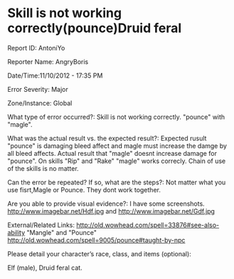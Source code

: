 Skill is not working correctly(pounce)Druid feral
==========

Report ID: AntoniYo  

Reporter Name: AngryBoris

Date/Time:11/10/2012 - 17:35 PM

Error Severity:
Major

Zone/Instance:
Global

What type of error occurred?:
Skill  is not working correctly. "pounce" with "magle". 

What was the actual result vs. the expected result?:
Expected rusult "pounce" is damaging bleed affect and magle must increase the damge by all bleed affects.
Actual result that "magle" doesnt increase damage for "pounce". On skills "Rip" and "Rake" "magle" works correcly.
Chain of use of the skills is no matter.

Can the error be repeated? If so, what are the steps?:
Not matter what you use fisrt,Magle or Pounce.
They dont work together.

Are you able to provide visual evidence?:
I have some screenshots.
http://www.imagebar.net/Hdf.jpg and 
http://www.imagebar.net/Gdf.jpg

External/Related Links:
http://old.wowhead.com/spell=33876#see-also-ability "Mangle" and "Pounce" http://old.wowhead.com/spell=9005/pounce#taught-by-npc

Please detail your character’s race, class, and items (optional):

Elf (male), Druid feral cat.